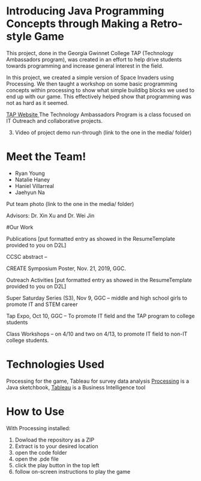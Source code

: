 # Introducing Java Programming Concepts through Making a Retro-style Game

This project, done in the Georgia Gwinnet College TAP (Technology Ambassadors program), was created in an effort to help drive students towards programming and increase general interest in the field.

In this project, we created a simple version of Space Invaders using Processing. We then taught a workshop on some basic programming concepts within processing to show what simple buildibg blocks we used to end up with our game. This effectively helped show that programming was not as hard as it seemed.

[TAP Website ](https://ggc.edu/academics/school-of-science-and-technology/research-internships-service-learning/technology-ambassador-program) The Technology Ambassadors Program is a class focused on IT Outreach and collaborative projects.

3. Video of project demo run-through (link to the one in the media/ folder)

# Meet the Team!

* Ryan Young
* Natalie Haney
* Haniel Villarreal
* Jaehyun Na

Put team photo (link to the one in the media/ folder)

Advisors: Dr. Xin Xu and Dr. Wei Jin

#Our Work

Publications [put formatted entry as showed in the ResumeTemplate provided to you on D2L]

CCSC abstract –

CREATE Symposium Poster, Nov. 21, 2019, GGC.

Outreach Activities [put formatted entry as showed in the ResumeTemplate provided to you on D2L]

Super Saturday Series (S3), Nov 9, GGC – middle and high school girls to promote IT and STEM career

Tap Expo, Oct 10, GGC – To promote IT field and the TAP program to college students

Class Workshops – on 4/10 and two on 4/13, to promote IT field to non-IT college students.

# Technologies Used
Processing for the game, Tableau for survey data analysis
[Processing](https://processing.org/) is a Java sketchbook, [Tableau](https://www.tableau.com/trial/tableau-software?utm_campaign_id=2017049&utm_language=EN&utm_country=USCA&kw=tableau&adgroup=CTX-Brand-Priority-Core-E&adused=ETA&matchtype=e&placement=&d=7013y000000vYhH&cq_cmp=370186750&cq_net=s&cq_plac=&msclkid=26981524b0631c5b97b6717da3aecb8f&gclsrc=ds&gclsrc=ds) is a Business Intelligence tool

# How to Use
With Processing installed:
1. Dowload the repository as a ZIP
2. Extract is to your desired location
3. open the code folder
4. open the .pde file
5. click the play button in the top left
6. follow on-screen instructions to play the game
